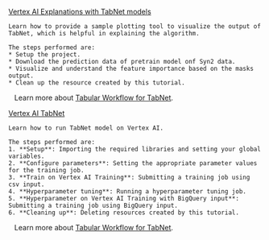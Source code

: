 
[Vertex AI Explanations with TabNet models](https://github.com/GoogleCloudPlatform/vertex-ai-samples/blob/main/notebooks/official/tabnet/ai-explanations-tabnet-algorithm.ipynb)

```
Learn how to provide a sample plotting tool to visualize the output of TabNet, which is helpful in explaining the algorithm.

The steps performed are:
* Setup the project.
* Download the prediction data of pretrain model onf Syn2 data.
* Visualize and understand the feature importance based on the masks output.
* Clean up the resource created by this tutorial.

```

&nbsp;&nbsp;&nbsp;Learn more about [Tabular Workflow for TabNet](https://cloud.google.com/vertex-ai/docs/tabular-data/tabular-workflows/tabnet).


[Vertex AI TabNet](https://github.com/GoogleCloudPlatform/vertex-ai-samples/blob/main/notebooks/official/tabnet/tabnet_vertex_tutorial.ipynb)

```
Learn how to run TabNet model on Vertex AI.

The steps performed are:
1. **Setup**: Importing the required libraries and setting your global variables.
2. **Configure parameters**: Setting the appropriate parameter values for the training job.
3. **Train on Vertex AI Training**: Submitting a training job using csv input.
4. **Hyperparameter tuning**: Running a hyperparameter tuning job.
5. **Hyperparameter on Vertex AI Training with BigQuery input**: Submitting a training job using BigQuery input.
6. **Cleaning up**: Deleting resources created by this tutorial.

```

&nbsp;&nbsp;&nbsp;Learn more about [Tabular Workflow for TabNet](https://cloud.google.com/vertex-ai/docs/tabular-data/tabular-workflows/tabnet).

